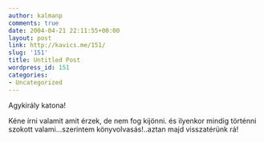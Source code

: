 ```yaml
---
author: kalmanp
comments: true
date: 2004-04-21 22:11:55+00:00
layout: post
link: http://kavics.me/151/
slug: '151'
title: Untitled Post
wordpress_id: 151
categories:
- Uncategorized
---
```


Agykirály katona!




Kéne írni valamit amit érzek, de nem fog kijönni. és ilyenkor mindig történni szokott valami...szerintem könyvolvasás!..aztan majd visszatérünk rá!
